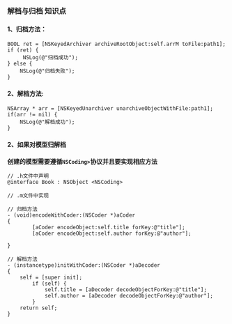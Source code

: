 ### 解档与归档 知识点

#### 1、归档方法：

```objc
BOOL ret = [NSKeyedArchiver archiveRootObject:self.arrM toFile:path1];
if (ret) {
	 NSLog(@"归档成功");
} else {
	NSLog(@"归档失败");
}
```

#### 2、解档方法:

```objc
NSArray * arr = [NSKeyedUnarchiver unarchiveObjectWithFile:path1];
if(arr != nil) {
	NSLog(@"解档成功");
}
```

#### 2、如果对模型归解档

**创建的模型需要遵循`NSCoding>`协议并且要实现相应方法**

```objc
// .h文件中声明
@interface Book : NSObject <NSCoding>   

// .m文件中实现

// 归档方法  
- (void)encodeWithCoder:(NSCoder *)aCoder
{
    	[aCoder encodeObject:self.title forKey:@"title"];
    	[aCoder encodeObject:self.author forKey:@"author"];
    
}

// 解档方法
- (instancetype)initWithCoder:(NSCoder *)aDecoder
{
	self = [super init];
    	if (self) {
        	self.title = [aDecoder decodeObjectForKey:@"title"];
        	self.author = [aDecoder decodeObjectForKey:@"author"];
    	}
	return self;
}
```


